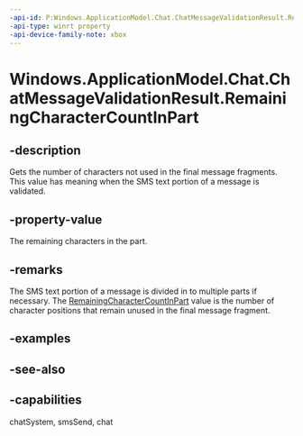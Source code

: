 ```yaml
---
-api-id: P:Windows.ApplicationModel.Chat.ChatMessageValidationResult.RemainingCharacterCountInPart
-api-type: winrt property
-api-device-family-note: xbox
---
```


<!-- Property syntax
public Windows.Foundation.IReference<uint> RemainingCharacterCountInPart { get; }
-->

# Windows.ApplicationModel.Chat.ChatMessageValidationResult.RemainingCharacterCountInPart

## -description
Gets the number of characters not used in the final message fragments. This value has meaning when the SMS text portion of a message is validated.

## -property-value
The remaining characters in the part.

## -remarks
The SMS text portion of a message is divided in to multiple parts if necessary. The [RemainingCharacterCountInPart](chatmessagevalidationresult_remainingcharactercountinpart.md) value is the number of character positions that remain unused in the final message fragment.

## -examples

## -see-also

## -capabilities
chatSystem, smsSend, chat
